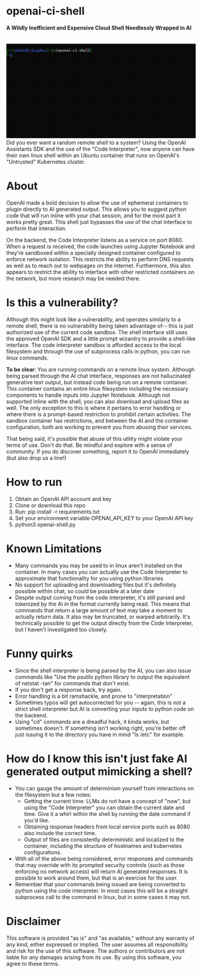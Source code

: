 
# openai-ci-shell
**A Wildly Inefficient and Expensive Cloud Shell Needlessly Wrapped in AI**\
\
\
![Screenshot in action](/screenshot.gif)\
Did you ever want a random remote shell to a system? Using the OpenAI Assistants SDK and the use of the "Code Interpreter", now anyone can have their own linux shell within an Ubuntu container that runs on OpenAI's "Untrusted" Kubernetes cluster. 
# About
OpenAI made a bold decision to allow the use of ephemeral containers to plugin directly to AI generated output. This allows you to suggest python code that will run inline with your chat session, and for the most part it works pretty great. This shell just bypasses the use of the chat interface to perform that interaction.

On the backend, the Code Interpreter listens as a service on port 8080. When a request is received, the code launches using Jupyter Notebook and they're sandboxed within a specially designed container configured to enforce network isolation. This restricts the ability to perform DNS requests as well as to reach out to webpages on the internet. Furthermore, this also appears to restrict the ability to interface with other restricted containers on the network, but more research may be needed there.

# Is this a vulnerability?
Although this might look like a vulnerability, and operates similarly to a remote shell, there is no vulnerability being taken advantage of-- this is just authorized use of the current code sandbox. The shell interface still uses the approved OpenAI SDK and a little prompt wizardry to provide a shell-like interface. The code interpreter sandbox is afforded access to the local filesystem and through the use of subprocess calls in python, you can run linux commands.

**To be clear**: You are running commands on a remote linux system. Although being parsed through the AI chat interface, responses are not hallucinated generative text output, but instead code being run on a remote container. This container contains an entire linux filesystem including the necessary components to handle inputs into Jupyter Notebook. Although not supported inline with the shell, you can also download and upload files as well. The only exception to this is where it pertains to error handling or where there is a prompt-based restriction to prohibit certain activities. The sandbox container has restrictions, and between the AI and the container configuration, both are working to prevent you from abusing their services.

That being said, it's possible that abuse of this utility might violate your terms of use. Don't do that. Be mindful and explore with a sense of community. If you do discover something, report it to OpenAI immediately (but also drop us a line!)

# How to run

 1. Obtain an OpenAI API account and key 
 2. Clone or download this repo
 3. Run: pip install -r requirements.txt
 4. Set your environment variable OPENAI_API_KEY to your OpenAI API key
 4. python3 openai-shell.py

# Known Limitations
- Many commands you may be used to in linux aren't installed on the container. In many cases you can actually use the Code Interpreter to approximate that functionality for you using python libraries
- No support for uploading and downloading files but it's definitely possible within chat, so could be possible at a later date
- Despite output coming from the code interpreter, it's still parsed and tokenized by the AI in the format currently being read. This means that commands that return a large amount of text may take a moment to actually return data. It also may be truncated, or warped arbitrarily. It's technically possible to get the output directly from the Code Interpreter, but I haven't investigated too closely.

# Funny quirks
- Since the shell interpreter is being parsed by the AI, you can also issue commands like "Use the psutils python library to output the equivalent of netstat -tan" for commands that don't exist. 
- If you don't get a response back, try again. 
- Error handling is a bit ramshackle, and prone to "interpretation"
- Sometimes typos will get autocorrected for you -- again, this is not a strict shell interpreter but AI is converting your inputs to python code on the backend.
- Using "cd" commands are a dreadful hack, it kinda works, but sometimes doesn't. If something isn't working right, you're better off just issuing it to the directory you have in mind "ls /etc" for example. 

# How do I know this isn't just fake AI generated output mimicking a shell?
- You can gauge the amount of determinism yourself from interactions on the filesystem but a few notes:
  - Getting the current time: LLMs do not have a concept of "now", but using the "Code Interpreter" you can obtain the current date and time. Give it a whirl within the shell by running the date command if you'd like. 
  - Obtaining response headers from local service ports such as 8080 also include the correct time.
  - Output of files are consistently deterministic and localized to the container, including the structure of hostnames and kubernetes configurations.
- With all of the above being considered, error responses and commands that may override with its prompted security controls (such as those enforcing no network access) will return AI generated responses. It is possible to work around them, but that is an exercise for the user.
- Remember that your commands being issued are being converted to python using the code interpreter. In most cases this will be a straight subprocess call to the command in linux, but in some cases it may not. 

# Disclaimer
This software is provided "as is" and "as available," without any warranty of any kind, either expressed or implied. The user assumes all responsibility and risk for the use of this software. The authors or contributors are not liable for any damages arising from its use. By using this software, you agree to these terms.
